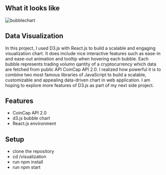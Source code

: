 ## What it looks like
![bubblechart](https://user-images.githubusercontent.com/48200662/170859648-be59ee01-43ce-4caa-b786-05f38ab18fe5.jpg)

## Data Visualization
In this project, I used D3.js with React.js to build a scalable and engaging visualization chart. It does include nice interactive features such as ease-in and ease-out animation and tooltip when hovering each bubble. Each bubble represents trading volumn qantity of a cryptocurrency which data are fetched from public API CoinCap API 2.0. I realized how powerful it is to combine two most famous libraries of JavaScript to build a scalable, customizable and appealing data-driven chart in web application. I am hoping to explore more features of D3.js as part of my next side project. 

## Features
+ CoinCap API 2.0 
+ d3.js bubble chart
+ React.js environment 

## Setup
+ clone the repository
+ cd /visualization
+ run npm install
+ run npm start 
